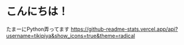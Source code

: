 # こんにちは！
たまーにPython弄ってます
https://github-readme-stats.vercel.app/api?username=tikipiya&show_icons=true&theme=radical
